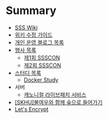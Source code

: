 # Summary

* [SSS Wiki](README.md)
* [위키 수정 가이드](HowToEdit.md)
* [개인 운영 블로그 목록](blog.md)
* [행사 목록](events/index.md)
  * [제1회 SSSCON](events/ssscon1st.md)
  * [제2회 SSSCON](events/ssscon2nd.md)
* [스터디 목록](studies/index.md)
  * [Docker Study](studies/docker-study.md)
* 서버
  * [캐노니컬 라이브패치 서비스](server/canonical-livepatch.md)
* [\[SKHU\]불여우와 함께 숲으로 들어가기](skhu-forest-with-firefox.md)
* [Let's Encrypt](letsencrypt.md)
